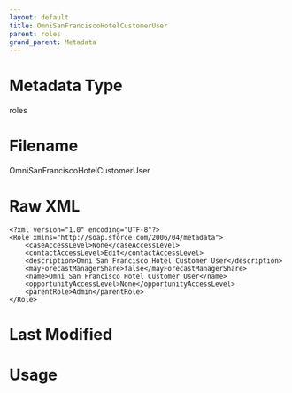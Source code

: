 ```yaml
---
layout: default
title: OmniSanFranciscoHotelCustomerUser
parent: roles
grand_parent: Metadata
---
```

# Metadata Type
roles


# Filename 
OmniSanFranciscoHotelCustomerUser


# Raw XML
```
<?xml version="1.0" encoding="UTF-8"?>
<Role xmlns="http://soap.sforce.com/2006/04/metadata">
    <caseAccessLevel>None</caseAccessLevel>
    <contactAccessLevel>Edit</contactAccessLevel>
    <description>Omni San Francisco Hotel Customer User</description>
    <mayForecastManagerShare>false</mayForecastManagerShare>
    <name>Omni San Francisco Hotel Customer User</name>
    <opportunityAccessLevel>None</opportunityAccessLevel>
    <parentRole>Admin</parentRole>
</Role>
```


# Last Modified


# Usage
